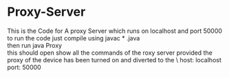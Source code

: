 ﻿# Proxy-Server
This is the Code for A proxy Server which runs on localhost and port 50000 \
to run the code just compile using javac * .java \
then run java Proxy\
this should open show all the commands of the roxy server provided the proxy of the device has been turned on and diverted to the \ 
host: localhost \
port: 50000     
